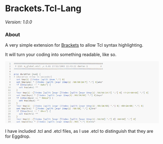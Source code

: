 # Brackets.Tcl-Lang

_Version: 1.0.0_

### About
A very simple extension for [Brackets](http://brackets.io/) to allow Tcl syntax highlighting.

It will turn your coding into something readable, like so.

![Screenshot](./example.png)

I have included .tcl and .etcl files, as I use .etcl to distinguish that they are for Eggdrop.